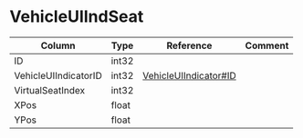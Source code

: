 # VehicleUIIndSeat

| Column | Type | Reference | Comment |
|--------|------|-----------|---------|
|ID|int32|||
|VehicleUIIndicatorID|int32|[VehicleUIIndicator#ID](VehicleUIIndicator.md)||
|VirtualSeatIndex|int32|||
|XPos|float|||
|YPos|float|||
